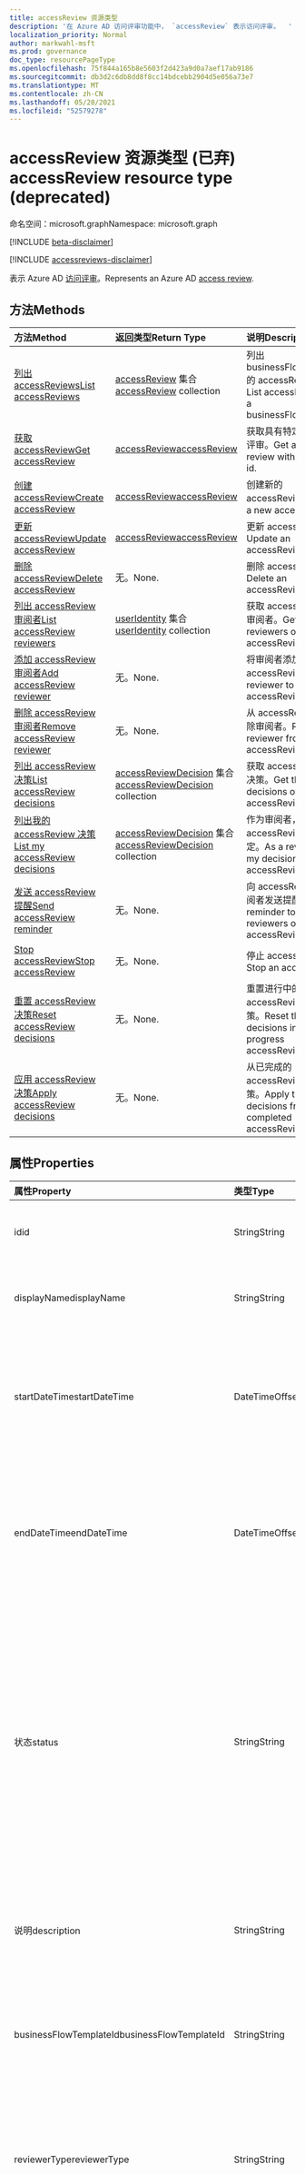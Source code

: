 ```yaml
---
title: accessReview 资源类型
description: '在 Azure AD 访问评审功能中， `accessReview` 表示访问评审。  '
localization_priority: Normal
author: markwahl-msft
ms.prod: governance
doc_type: resourcePageType
ms.openlocfilehash: 75f844a165b8e5603f2d423a9d0a7aef17ab9186
ms.sourcegitcommit: db3d2c6db8dd8f8cc14bdcebb2904d5e056a73e7
ms.translationtype: MT
ms.contentlocale: zh-CN
ms.lasthandoff: 05/20/2021
ms.locfileid: "52579278"
---
```

# <a name="accessreview-resource-type-deprecated"></a><span data-ttu-id="53c2f-103">accessReview 资源类型 (已弃) </span><span class="sxs-lookup"><span data-stu-id="53c2f-103">accessReview resource type (deprecated)</span></span>

<span data-ttu-id="53c2f-104">命名空间：microsoft.graph</span><span class="sxs-lookup"><span data-stu-id="53c2f-104">Namespace: microsoft.graph</span></span>

[!INCLUDE [beta-disclaimer](../../includes/beta-disclaimer.md)]

[!INCLUDE [accessreviews-disclaimer](../../includes/accessreviews-disclaimer.md)]

<span data-ttu-id="53c2f-105">表示 Azure AD [访问评审](accessreviews-root.md)。</span><span class="sxs-lookup"><span data-stu-id="53c2f-105">Represents an Azure AD [access review](accessreviews-root.md).</span></span>  

## <a name="methods"></a><span data-ttu-id="53c2f-106">方法</span><span class="sxs-lookup"><span data-stu-id="53c2f-106">Methods</span></span>

| <span data-ttu-id="53c2f-107">方法</span><span class="sxs-lookup"><span data-stu-id="53c2f-107">Method</span></span>           | <span data-ttu-id="53c2f-108">返回类型</span><span class="sxs-lookup"><span data-stu-id="53c2f-108">Return Type</span></span>    |<span data-ttu-id="53c2f-109">说明</span><span class="sxs-lookup"><span data-stu-id="53c2f-109">Description</span></span>|
|:---------------|:--------|:----------|
|[<span data-ttu-id="53c2f-110">列出 accessReviews</span><span class="sxs-lookup"><span data-stu-id="53c2f-110">List accessReviews</span></span>](../api/accessreview-list.md) | <span data-ttu-id="53c2f-111">[accessReview](accessreview.md) 集合</span><span class="sxs-lookup"><span data-stu-id="53c2f-111">[accessReview](accessreview.md) collection</span></span> | <span data-ttu-id="53c2f-112">列出 businessFlowTemplate 的 accessReviews。</span><span class="sxs-lookup"><span data-stu-id="53c2f-112">List accessReviews for a businessFlowTemplate.</span></span> |
|[<span data-ttu-id="53c2f-113">获取 accessReview</span><span class="sxs-lookup"><span data-stu-id="53c2f-113">Get accessReview</span></span>](../api/accessreview-get.md) |   [<span data-ttu-id="53c2f-114">accessReview</span><span class="sxs-lookup"><span data-stu-id="53c2f-114">accessReview</span></span>](accessreview.md) |   <span data-ttu-id="53c2f-115">获取具有特定 ID 的访问评审。</span><span class="sxs-lookup"><span data-stu-id="53c2f-115">Get an access review with a specific id.</span></span> |
|[<span data-ttu-id="53c2f-116">创建 accessReview</span><span class="sxs-lookup"><span data-stu-id="53c2f-116">Create accessReview</span></span>](../api/accessreview-create.md) | [<span data-ttu-id="53c2f-117">accessReview</span><span class="sxs-lookup"><span data-stu-id="53c2f-117">accessReview</span></span>](accessreview.md) |   <span data-ttu-id="53c2f-118">创建新的 accessReview。</span><span class="sxs-lookup"><span data-stu-id="53c2f-118">Create a new accessReview.</span></span> |
|[<span data-ttu-id="53c2f-119">更新 accessReview</span><span class="sxs-lookup"><span data-stu-id="53c2f-119">Update accessReview</span></span>](../api/accessreview-update.md) | [<span data-ttu-id="53c2f-120">accessReview</span><span class="sxs-lookup"><span data-stu-id="53c2f-120">accessReview</span></span>](accessreview.md) | <span data-ttu-id="53c2f-121">更新 accessReview。</span><span class="sxs-lookup"><span data-stu-id="53c2f-121">Update an accessReview.</span></span> |
|[<span data-ttu-id="53c2f-122">删除 accessReview</span><span class="sxs-lookup"><span data-stu-id="53c2f-122">Delete accessReview</span></span>](../api/accessreview-delete.md) | <span data-ttu-id="53c2f-123">无。</span><span class="sxs-lookup"><span data-stu-id="53c2f-123">None.</span></span>   | <span data-ttu-id="53c2f-124">删除 accessReview。</span><span class="sxs-lookup"><span data-stu-id="53c2f-124">Delete an accessReview.</span></span> |
|[<span data-ttu-id="53c2f-125">列出 accessReview 审阅者</span><span class="sxs-lookup"><span data-stu-id="53c2f-125">List accessReview reviewers</span></span>](../api/accessreview-listreviewers.md) | <span data-ttu-id="53c2f-126">[userIdentity](useridentity.md) 集合</span><span class="sxs-lookup"><span data-stu-id="53c2f-126">[userIdentity](useridentity.md) collection</span></span>|  <span data-ttu-id="53c2f-127">获取 accessReview 的审阅者。</span><span class="sxs-lookup"><span data-stu-id="53c2f-127">Get the reviewers of an accessReview.</span></span> |
|[<span data-ttu-id="53c2f-128">添加 accessReview 审阅者</span><span class="sxs-lookup"><span data-stu-id="53c2f-128">Add accessReview reviewer</span></span>](../api/accessreview-addreviewer.md) | <span data-ttu-id="53c2f-129">无。</span><span class="sxs-lookup"><span data-stu-id="53c2f-129">None.</span></span>    |   <span data-ttu-id="53c2f-130">将审阅者添加到 accessReview。</span><span class="sxs-lookup"><span data-stu-id="53c2f-130">Add a reviewer to an accessReview.</span></span> |
|[<span data-ttu-id="53c2f-131">删除 accessReview 审阅者</span><span class="sxs-lookup"><span data-stu-id="53c2f-131">Remove accessReview reviewer</span></span>](../api/accessreview-removereviewer.md) | <span data-ttu-id="53c2f-132">无。</span><span class="sxs-lookup"><span data-stu-id="53c2f-132">None.</span></span> |    <span data-ttu-id="53c2f-133">从 accessReview 中删除审阅者。</span><span class="sxs-lookup"><span data-stu-id="53c2f-133">Remove a reviewer from an accessReview.</span></span> |
|[<span data-ttu-id="53c2f-134">列出 accessReview 决策</span><span class="sxs-lookup"><span data-stu-id="53c2f-134">List accessReview decisions</span></span>](../api/accessreview-listdecisions.md) | <span data-ttu-id="53c2f-135">[accessReviewDecision](accessreviewdecision.md) 集合</span><span class="sxs-lookup"><span data-stu-id="53c2f-135">[accessReviewDecision](accessreviewdecision.md) collection</span></span> | <span data-ttu-id="53c2f-136">获取 accessReview 的决策。</span><span class="sxs-lookup"><span data-stu-id="53c2f-136">Get the decisions of an accessReview.</span></span> |
|[<span data-ttu-id="53c2f-137">列出我的 accessReview 决策</span><span class="sxs-lookup"><span data-stu-id="53c2f-137">List my accessReview decisions</span></span>](../api/accessreview-listmydecisions.md) | <span data-ttu-id="53c2f-138">[accessReviewDecision](accessreviewdecision.md) 集合</span><span class="sxs-lookup"><span data-stu-id="53c2f-138">[accessReviewDecision](accessreviewdecision.md) collection</span></span> | <span data-ttu-id="53c2f-139">作为审阅者，获取我在 accessReview 上的决定。</span><span class="sxs-lookup"><span data-stu-id="53c2f-139">As a reviewer, get my decisions of an accessReview.</span></span> |
|[<span data-ttu-id="53c2f-140">发送 accessReview 提醒</span><span class="sxs-lookup"><span data-stu-id="53c2f-140">Send accessReview reminder</span></span>](../api/accessreview-sendreminder.md) | <span data-ttu-id="53c2f-141">无。</span><span class="sxs-lookup"><span data-stu-id="53c2f-141">None.</span></span> | <span data-ttu-id="53c2f-142">向 accessReview 的审阅者发送提醒。</span><span class="sxs-lookup"><span data-stu-id="53c2f-142">Send a reminder to the reviewers of an accessReview.</span></span> |
|[<span data-ttu-id="53c2f-143">Stop accessReview</span><span class="sxs-lookup"><span data-stu-id="53c2f-143">Stop accessReview</span></span>](../api/accessreview-stop.md) | <span data-ttu-id="53c2f-144">无。</span><span class="sxs-lookup"><span data-stu-id="53c2f-144">None.</span></span> | <span data-ttu-id="53c2f-145">停止 accessReview。</span><span class="sxs-lookup"><span data-stu-id="53c2f-145">Stop an accessReview.</span></span> |
|[<span data-ttu-id="53c2f-146">重置 accessReview 决策</span><span class="sxs-lookup"><span data-stu-id="53c2f-146">Reset accessReview decisions</span></span>](../api/accessreview-reset.md) | <span data-ttu-id="53c2f-147">无。</span><span class="sxs-lookup"><span data-stu-id="53c2f-147">None.</span></span>   |   <span data-ttu-id="53c2f-148">重置进行中的 accessReview 中的决策。</span><span class="sxs-lookup"><span data-stu-id="53c2f-148">Reset the decisions in an in-progress accessReview.</span></span> |
|[<span data-ttu-id="53c2f-149">应用 accessReview 决策</span><span class="sxs-lookup"><span data-stu-id="53c2f-149">Apply accessReview decisions</span></span>](../api/accessreview-apply.md) | <span data-ttu-id="53c2f-150">无。</span><span class="sxs-lookup"><span data-stu-id="53c2f-150">None.</span></span> | <span data-ttu-id="53c2f-151">从已完成的 accessReview 应用决策。</span><span class="sxs-lookup"><span data-stu-id="53c2f-151">Apply the decisions from a completed accessReview.</span></span> |

## <a name="properties"></a><span data-ttu-id="53c2f-152">属性</span><span class="sxs-lookup"><span data-stu-id="53c2f-152">Properties</span></span>

| <span data-ttu-id="53c2f-153">属性</span><span class="sxs-lookup"><span data-stu-id="53c2f-153">Property</span></span> | <span data-ttu-id="53c2f-154">类型</span><span class="sxs-lookup"><span data-stu-id="53c2f-154">Type</span></span>   | <span data-ttu-id="53c2f-155">说明</span><span class="sxs-lookup"><span data-stu-id="53c2f-155">Description</span></span> |
|:-------- |:---- |:----------- |
| <span data-ttu-id="53c2f-156">id</span><span class="sxs-lookup"><span data-stu-id="53c2f-156">id</span></span> | <span data-ttu-id="53c2f-157">String</span><span class="sxs-lookup"><span data-stu-id="53c2f-157">String</span></span> | <span data-ttu-id="53c2f-158">访问评审的功能分配的唯一标识符。</span><span class="sxs-lookup"><span data-stu-id="53c2f-158">The feature-assigned unique identifier of an access review.</span></span> |
| <span data-ttu-id="53c2f-159">displayName</span><span class="sxs-lookup"><span data-stu-id="53c2f-159">displayName</span></span> | <span data-ttu-id="53c2f-160">String</span><span class="sxs-lookup"><span data-stu-id="53c2f-160">String</span></span> | <span data-ttu-id="53c2f-161">访问评审名称。</span><span class="sxs-lookup"><span data-stu-id="53c2f-161">The access review name.</span></span> <span data-ttu-id="53c2f-162">创建时为必需项。</span><span class="sxs-lookup"><span data-stu-id="53c2f-162">Required on create.</span></span> |
| <span data-ttu-id="53c2f-163">startDateTime</span><span class="sxs-lookup"><span data-stu-id="53c2f-163">startDateTime</span></span> | <span data-ttu-id="53c2f-164">DateTimeOffset</span><span class="sxs-lookup"><span data-stu-id="53c2f-164">DateTimeOffset</span></span> | <span data-ttu-id="53c2f-165">计划开始审阅的 DateTime。</span><span class="sxs-lookup"><span data-stu-id="53c2f-165">The DateTime when the review is scheduled to be start.</span></span>  <span data-ttu-id="53c2f-166">这可以是将来的日期。</span><span class="sxs-lookup"><span data-stu-id="53c2f-166">This could be a date in the future.</span></span>  <span data-ttu-id="53c2f-167">创建时为必需项。</span><span class="sxs-lookup"><span data-stu-id="53c2f-167">Required on create.</span></span> |
| <span data-ttu-id="53c2f-168">endDateTime</span><span class="sxs-lookup"><span data-stu-id="53c2f-168">endDateTime</span></span> | <span data-ttu-id="53c2f-169">DateTimeOffset</span><span class="sxs-lookup"><span data-stu-id="53c2f-169">DateTimeOffset</span></span> | <span data-ttu-id="53c2f-170">计划结束审阅的 DateTime。</span><span class="sxs-lookup"><span data-stu-id="53c2f-170">The DateTime when the review is scheduled to end.</span></span> <span data-ttu-id="53c2f-171">这必须至少比开始日期晚一天。</span><span class="sxs-lookup"><span data-stu-id="53c2f-171">This must be at least one day later than the start date.</span></span>  <span data-ttu-id="53c2f-172">创建时为必需项。</span><span class="sxs-lookup"><span data-stu-id="53c2f-172">Required on create.</span></span> |
| <span data-ttu-id="53c2f-173">状态</span><span class="sxs-lookup"><span data-stu-id="53c2f-173">status</span></span> | <span data-ttu-id="53c2f-174">String</span><span class="sxs-lookup"><span data-stu-id="53c2f-174">String</span></span> | <span data-ttu-id="53c2f-175">此只读字段指定 accessReview 的状态。</span><span class="sxs-lookup"><span data-stu-id="53c2f-175">This read-only field specifies the status of an accessReview.</span></span> <span data-ttu-id="53c2f-176">典型状态包括 `Initializing` `NotStarted` `Starting` `InProgress` 、、、、、、 `Completing` `Completed` `AutoReviewing` 和 `AutoReviewed` 。</span><span class="sxs-lookup"><span data-stu-id="53c2f-176">The typical states include `Initializing`, `NotStarted`, `Starting`,`InProgress`, `Completing`, `Completed`, `AutoReviewing`, and `AutoReviewed`.</span></span> |
| <span data-ttu-id="53c2f-177">说明</span><span class="sxs-lookup"><span data-stu-id="53c2f-177">description</span></span> | <span data-ttu-id="53c2f-178">String</span><span class="sxs-lookup"><span data-stu-id="53c2f-178">String</span></span> | <span data-ttu-id="53c2f-179">由访问评审创建者提供的向审阅者显示的说明。</span><span class="sxs-lookup"><span data-stu-id="53c2f-179">The description provided by the access review creator, to show to the reviewers.</span></span> |
| <span data-ttu-id="53c2f-180">businessFlowTemplateId</span><span class="sxs-lookup"><span data-stu-id="53c2f-180">businessFlowTemplateId</span></span> | <span data-ttu-id="53c2f-181">String</span><span class="sxs-lookup"><span data-stu-id="53c2f-181">String</span></span> | <span data-ttu-id="53c2f-182">业务流程模板标识符。</span><span class="sxs-lookup"><span data-stu-id="53c2f-182">The business flow template identifier.</span></span> <span data-ttu-id="53c2f-183">创建时为必需项。</span><span class="sxs-lookup"><span data-stu-id="53c2f-183">Required on create.</span></span>  <span data-ttu-id="53c2f-184">此值区分大小写。</span><span class="sxs-lookup"><span data-stu-id="53c2f-184">This value is case sensitive.</span></span> |
| <span data-ttu-id="53c2f-185">reviewerType</span><span class="sxs-lookup"><span data-stu-id="53c2f-185">reviewerType</span></span> | <span data-ttu-id="53c2f-186">String</span><span class="sxs-lookup"><span data-stu-id="53c2f-186">String</span></span> | <span data-ttu-id="53c2f-187">审阅者与目标对象的关系类型，为 或 `self` 之 `delegated` 一 `entityOwners` 。</span><span class="sxs-lookup"><span data-stu-id="53c2f-187">The relationship type of reviewer to the target object, one of `self`, `delegated` or `entityOwners`.</span></span> <span data-ttu-id="53c2f-188">创建时为必需项。</span><span class="sxs-lookup"><span data-stu-id="53c2f-188">Required on create.</span></span> | 
| <span data-ttu-id="53c2f-189">createdBy</span><span class="sxs-lookup"><span data-stu-id="53c2f-189">createdBy</span></span> | [<span data-ttu-id="53c2f-190">userIdentity</span><span class="sxs-lookup"><span data-stu-id="53c2f-190">userIdentity</span></span>](useridentity.md) | <span data-ttu-id="53c2f-191">创建此评价的用户。</span><span class="sxs-lookup"><span data-stu-id="53c2f-191">The user who created this review.</span></span> |
| <span data-ttu-id="53c2f-192">reviewedEntity</span><span class="sxs-lookup"><span data-stu-id="53c2f-192">reviewedEntity</span></span> | [<span data-ttu-id="53c2f-193">identity</span><span class="sxs-lookup"><span data-stu-id="53c2f-193">identity</span></span>](identity.md) | <span data-ttu-id="53c2f-194">访问评审正在审阅其访问权限分配的对象。</span><span class="sxs-lookup"><span data-stu-id="53c2f-194">The object for which the access reviews is reviewing the access rights assignments.</span></span> <span data-ttu-id="53c2f-195">它可以是查看组中用户的成员身份的组，或者是查看用户到应用程序的分配的应用。</span><span class="sxs-lookup"><span data-stu-id="53c2f-195">This can be the group for the review of memberships of users in a group, or the app for a review of assignments of users to an application.</span></span> <span data-ttu-id="53c2f-196">创建时为必需项。</span><span class="sxs-lookup"><span data-stu-id="53c2f-196">Required on create.</span></span> | 
| <span data-ttu-id="53c2f-197">settings</span><span class="sxs-lookup"><span data-stu-id="53c2f-197">settings</span></span> | [<span data-ttu-id="53c2f-198">accessReviewSettings</span><span class="sxs-lookup"><span data-stu-id="53c2f-198">accessReviewSettings</span></span>](accessreviewsettings.md) | <span data-ttu-id="53c2f-199">accessReview 的设置，请参阅下面的类型定义。</span><span class="sxs-lookup"><span data-stu-id="53c2f-199">The settings of an accessReview, see type definition below.</span></span> |

## <a name="relationships"></a><span data-ttu-id="53c2f-200">关系</span><span class="sxs-lookup"><span data-stu-id="53c2f-200">Relationships</span></span>

| <span data-ttu-id="53c2f-201">关系</span><span class="sxs-lookup"><span data-stu-id="53c2f-201">Relationship</span></span> | <span data-ttu-id="53c2f-202">类型</span><span class="sxs-lookup"><span data-stu-id="53c2f-202">Type</span></span>   | <span data-ttu-id="53c2f-203">说明</span><span class="sxs-lookup"><span data-stu-id="53c2f-203">Description</span></span> |
|:------------ |:---- |:----------- |
| <span data-ttu-id="53c2f-204">reviewers</span><span class="sxs-lookup"><span data-stu-id="53c2f-204">reviewers</span></span> | <span data-ttu-id="53c2f-205">[userIdentity](useridentity.md) 集合</span><span class="sxs-lookup"><span data-stu-id="53c2f-205">[userIdentity](useridentity.md) collection</span></span> | <span data-ttu-id="53c2f-206">访问评审的审阅者集合（如果访问评审审阅者类型为 `delegated` ）。</span><span class="sxs-lookup"><span data-stu-id="53c2f-206">The collection of reviewers for an access review, if access review reviewerType is of type `delegated`.</span></span> |
| <span data-ttu-id="53c2f-207">决策</span><span class="sxs-lookup"><span data-stu-id="53c2f-207">decisions</span></span> | <span data-ttu-id="53c2f-208">[accessReviewDecision](accessreviewdecision.md) 集合</span><span class="sxs-lookup"><span data-stu-id="53c2f-208">[accessReviewDecision](accessreviewdecision.md) collection</span></span> | <span data-ttu-id="53c2f-209">此访问评审的决策集合。</span><span class="sxs-lookup"><span data-stu-id="53c2f-209">The collection of decisions for this access review.</span></span> |
| <span data-ttu-id="53c2f-210">myDecisions</span><span class="sxs-lookup"><span data-stu-id="53c2f-210">myDecisions</span></span> | <span data-ttu-id="53c2f-211">[accessReviewDecision](accessreviewdecision.md) 集合</span><span class="sxs-lookup"><span data-stu-id="53c2f-211">[accessReviewDecision](accessreviewdecision.md) collection</span></span> | <span data-ttu-id="53c2f-212">调用方的决策集合（如果呼叫者是审阅者）。</span><span class="sxs-lookup"><span data-stu-id="53c2f-212">The collection of decisions for the caller, if the caller is a reviewer.</span></span> |
| <span data-ttu-id="53c2f-213">instances</span><span class="sxs-lookup"><span data-stu-id="53c2f-213">instances</span></span> | <span data-ttu-id="53c2f-214">[accessReview](accessreview.md) 集合</span><span class="sxs-lookup"><span data-stu-id="53c2f-214">[accessReview](accessreview.md) collection</span></span> | <span data-ttu-id="53c2f-215">如果此对象是定期访问评审，访问评审实例的集合将过去、现在和将来发生。</span><span class="sxs-lookup"><span data-stu-id="53c2f-215">The collection of access reviews instances past, present and future, if this object is a recurring access review.</span></span> |

<span data-ttu-id="53c2f-216">这些关系是否存在于对象上取决于对象是一次性访问评审、一系列定期访问评审还是定期访问评审的实例。</span><span class="sxs-lookup"><span data-stu-id="53c2f-216">Whether these relationships are present on an object, depends upon whether the object is a one-time access review, the series of a recurring access review, or an instance of a recurring access review.</span></span>

| <span data-ttu-id="53c2f-217">应用场景</span><span class="sxs-lookup"><span data-stu-id="53c2f-217">Scenario</span></span> | <span data-ttu-id="53c2f-218">有审阅者吗？</span><span class="sxs-lookup"><span data-stu-id="53c2f-218">Has reviewers?</span></span> | <span data-ttu-id="53c2f-219">有决策和 myDecisions 吗？</span><span class="sxs-lookup"><span data-stu-id="53c2f-219">Has decisions and myDecisions?</span></span> | <span data-ttu-id="53c2f-220">具有实例？</span><span class="sxs-lookup"><span data-stu-id="53c2f-220">Has instances?</span></span> |
|:-------- |:-------------- |:------------------------------ |:-------------- |
| <span data-ttu-id="53c2f-221">一次访问评审</span><span class="sxs-lookup"><span data-stu-id="53c2f-221">One-time access review</span></span> | <span data-ttu-id="53c2f-222">是</span><span class="sxs-lookup"><span data-stu-id="53c2f-222">Yes</span></span> | <span data-ttu-id="53c2f-223">是，一旦启动</span><span class="sxs-lookup"><span data-stu-id="53c2f-223">Yes, once started</span></span> | <span data-ttu-id="53c2f-224">否</span><span class="sxs-lookup"><span data-stu-id="53c2f-224">No</span></span> |
| <span data-ttu-id="53c2f-225">定期访问评审</span><span class="sxs-lookup"><span data-stu-id="53c2f-225">Recurring access review</span></span> | <span data-ttu-id="53c2f-226">是</span><span class="sxs-lookup"><span data-stu-id="53c2f-226">Yes</span></span> | <span data-ttu-id="53c2f-227">否</span><span class="sxs-lookup"><span data-stu-id="53c2f-227">No</span></span> | <span data-ttu-id="53c2f-228">是</span><span class="sxs-lookup"><span data-stu-id="53c2f-228">Yes</span></span> |
| <span data-ttu-id="53c2f-229">定期访问评审的实例</span><span class="sxs-lookup"><span data-stu-id="53c2f-229">Instance of a recurring access review</span></span> | <span data-ttu-id="53c2f-230">是</span><span class="sxs-lookup"><span data-stu-id="53c2f-230">Yes</span></span> | <span data-ttu-id="53c2f-231">是，一旦启动</span><span class="sxs-lookup"><span data-stu-id="53c2f-231">Yes, once started</span></span> | <span data-ttu-id="53c2f-232">否</span><span class="sxs-lookup"><span data-stu-id="53c2f-232">No</span></span> |

## <a name="json-representation"></a><span data-ttu-id="53c2f-233">JSON 表示形式</span><span class="sxs-lookup"><span data-stu-id="53c2f-233">JSON representation</span></span>

<span data-ttu-id="53c2f-234">下面是资源的 JSON 表示形式。</span><span class="sxs-lookup"><span data-stu-id="53c2f-234">Here is a JSON representation of the resource.</span></span>

<!-- {
  "blockType": "resource",
  "keyProperty": "id",
  "optionalProperties": [

  ],
  "@odata.type": "microsoft.graph.accessReview"
}-->

```json
{
 "id": "string (identifier)",
 "displayName": "string",
 "startDateTime": "string (timestamp)",
 "endDateTime": "string (timestamp)",
 "status": "string",
 "description": "string",
 "businessFlowTemplateId": "string (identifier)",
 "reviewerType": "string",
 "createdBy": {"@odata.type": "microsoft.graph.userIdentity"},
 "reviewedEntity": {"@odata.type": "microsoft.graph.identity"},
 "settings": {"@odata.type": "microsoft.graph.accessReviewSettings"},
 "reviewers": [{"@odata.type": "microsoft.graph.userIdentity"}]
}

```

<!--
{
  "type": "#page.annotation",
  "description": "accessReview resource",
  "keywords": "",
  "section": "documentation",
  "tocPath": "",
  "suppressions": []
}
-->


